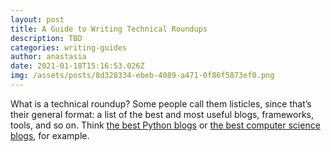 ```yaml
---
layout: post
title: A Guide to Writing Technical Roundups
description: TBD
categories: writing-guides
author: anastasia
date: 2021-01-18T15:16:53.026Z
img: /assets/posts/8d328334-ebeb-4089-a471-0f86f5873ef0.png
---
```


What is a technical roundup? Some people call them listicles, since that’s their general format: a list of the best and most useful blogs, frameworks, tools, and so on. Think [the best Python blogs](https://draft.dev/learn/technical-blogs/python) or [the best computer science blogs](https://draft.dev/learn/technical-blogs/computer-science), for example. 

